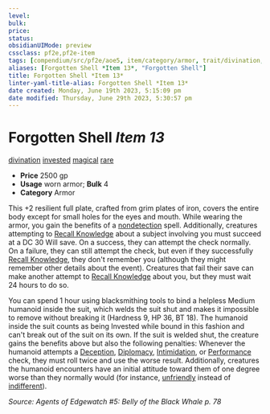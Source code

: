 ```yaml
---
level:
bulk:
price:
status:
obsidianUIMode: preview
cssclass: pf2e,pf2e-item
tags: [compendium/src/pf2e/aoe5, item/category/armor, trait/divination, trait/invested, trait/magical, trait/rare]
aliases: [Forgotten Shell *Item 13*, "Forgotten Shell"]
title: Forgotten Shell *Item 13*
linter-yaml-title-alias: Forgotten Shell *Item 13*
date created: Monday, June 19th 2023, 5:15:09 pm
date modified: Thursday, June 29th 2023, 5:30:57 pm
---
```


# Forgotten Shell *Item 13*

[divination](rules/traits/divination.md) [invested](rules/traits/invested.md) [magical](rules/traits/magical.md) [rare](rules/traits/rare.md)  

- **Price** 2500 gp
- **Usage** worn armor; **Bulk** 4
- **Category** Armor

This +2 resilient full plate, crafted from grim plates of iron, covers the entire body except for small holes for the eyes and mouth. While wearing the armor, you gain the benefits of a [nondetection](compendium/spells/nondetection.md) spell. Additionally, creatures attempting to [Recall Knowledge](rules/actions/recall-knowledge.md) about a subject involving you must succeed at a DC 30 Will save. On a success, they can attempt the check normally. On a failure, they can still attempt the check, but even if they successfully [Recall Knowledge](rules/actions/recall-knowledge.md), they don't remember you (although they might remember other details about the event). Creatures that fail their save can make another attempt to [Recall Knowledge](rules/actions/recall-knowledge.md) about you, but they must wait 24 hours to do so.

You can spend 1 hour using blacksmithing tools to bind a helpless Medium humanoid inside the suit, which welds the suit shut and makes it impossible to remove without breaking it (Hardness 9, HP 36, BT 18). The humanoid inside the suit counts as being Invested while bound in this fashion and can't break out of the suit on its own. If the suit is welded shut, the creature gains the benefits above but also the following penalties: Whenever the humanoid attempts a [Deception](compendium/skills.md#Deception), [Diplomacy](compendium/skills.md#Diplomacy), [Intimidation](compendium/skills.md#Intimidation), or [Performance](compendium/skills.md#Performance) check, they must roll twice and use the worse result. Additionally, creatures the humanoid encounters have an initial attitude toward them of one degree worse than they normally would (for instance, [unfriendly](rules/conditions.md#Unfriendly) instead of [indifferent](rules/conditions.md#Indifferent)).

*Source: Agents of Edgewatch #5: Belly of the Black Whale p. 78*
